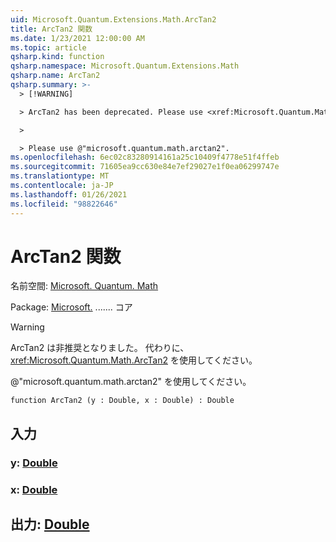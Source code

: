 ```yaml
---
uid: Microsoft.Quantum.Extensions.Math.ArcTan2
title: ArcTan2 関数
ms.date: 1/23/2021 12:00:00 AM
ms.topic: article
qsharp.kind: function
qsharp.namespace: Microsoft.Quantum.Extensions.Math
qsharp.name: ArcTan2
qsharp.summary: >-
  > [!WARNING]

  > ArcTan2 has been deprecated. Please use <xref:Microsoft.Quantum.Math.ArcTan2> instead.

  >

  > Please use @"microsoft.quantum.math.arctan2".
ms.openlocfilehash: 6ec02c83280914161a25c10409f4778e51f4ffeb
ms.sourcegitcommit: 71605ea9cc630e84e7ef29027e1f0ea06299747e
ms.translationtype: MT
ms.contentlocale: ja-JP
ms.lasthandoff: 01/26/2021
ms.locfileid: "98822646"
---
```

# <a name="arctan2-function"></a>ArcTan2 関数

名前空間: [Microsoft. Quantum. Math](xref:Microsoft.Quantum.Extensions.Math)

Package: [Microsoft.](https://nuget.org/packages/Microsoft.Quantum.QSharp.Core) ....... コア


> [!WARNING]
> ArcTan2 は非推奨となりました。 代わりに、<xref:Microsoft.Quantum.Math.ArcTan2> を使用してください。
>
> @"microsoft.quantum.math.arctan2" を使用してください。



```qsharp
function ArcTan2 (y : Double, x : Double) : Double
```


## <a name="input"></a>入力

### <a name="y--double"></a>y: [Double](xref:microsoft.quantum.lang-ref.double)




### <a name="x--double"></a>x: [Double](xref:microsoft.quantum.lang-ref.double)





## <a name="output--double"></a>出力: [Double](xref:microsoft.quantum.lang-ref.double)

